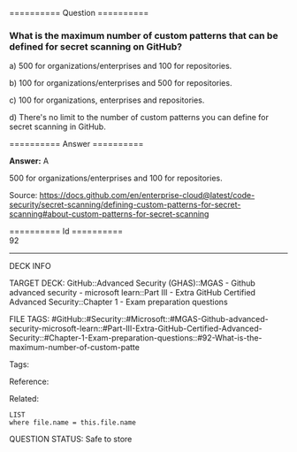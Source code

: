 ========== Question ==========  

### What is the maximum number of custom patterns that can be defined for secret scanning on GitHub?

a) 500 for organizations/enterprises and 100 for repositories.

b) 100 for organizations/enterprises and 500 for repositories.

c) 100 for organizations, enterprises and repositories.

d) There's no limit to the number of custom patterns you can define for secret scanning in GitHub.  

========== Answer ==========  

**Answer:** A

500 for organizations/enterprises and 100 for repositories.

Source: https://docs.github.com/en/enterprise-cloud@latest/code-security/secret-scanning/defining-custom-patterns-for-secret-scanning#about-custom-patterns-for-secret-scanning

========== Id ==========  
92

---

DECK INFO

TARGET DECK: GitHub::Advanced Security (GHAS)::MGAS - Github advanced security - microsoft learn::Part III - Extra GitHub Certified Advanced Security::Chapter 1 - Exam preparation questions

FILE TAGS: #GitHub::#Security::#Microsoft::#MGAS-Github-advanced-security-microsoft-learn::#Part-III-Extra-GitHub-Certified-Advanced-Security::#Chapter-1-Exam-preparation-questions::#92-What-is-the-maximum-number-of-custom-patte

Tags:

Reference:

Related:

```dataview
LIST
where file.name = this.file.name
```

QUESTION STATUS: Safe to store
